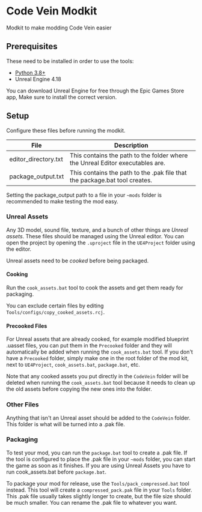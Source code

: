 # Code Vein Modkit

Modkit to make modding Code Vein easier

## Prerequisites

These need to be installed in order to use the tools:

- [Python 3.8+](https://www.microsoft.com/en-us/p/python-38/9mssztt1n39l)
- Unreal Engine 4.18

You can download Unreal Engine for free through the Epic Games Store app, Make sure to install the correct version.

## Setup

Configure these files before running the modkit.

| File                    | Description   |
| ----------------------- | ------------- |
| editor_directory.txt    | This contains the path to the folder where the Unreal Editor executables are. |
| package_output.txt      | This contains the path to the .pak file that the package.bat tool creates. |

Setting the package_output path to a file in your `~mods` folder is recommended to make testing the mod easy.

### Unreal Assets

Any 3D model, sound file, texture, and a bunch of other things are *Unreal assets*. These files should be managed using the Unreal editor. You can open the project by opening the `.uproject` file in the `UE4Project` folder using the editor.

Unreal assets need to be *cooked* before being packaged.

#### Cooking

Run the `cook_assets.bat` tool to cook the assets and get them ready for packaging.

You can exclude certain files by editing `Tools/configs/copy_cooked_assets.rcj`.

#### Precooked Files

For Unreal assets that are already cooked, for example modified blueprint .uasset files, you can put them in the `Precooked` folder and they will automatically be added when running the `cook_assets.bat` tool. If you don't have a `Precooked` folder, simply make one in the root folder of the mod kit, next to `UE4Project`, `cook_assets.bat`, `package.bat`, etc.

Note that any cooked assets you put directly in the `CodeVein` folder will be deleted when running the `cook_assets.bat` tool because it needs to clean up the old assets before copying the new ones into the folder.

### Other Files

Anything that isn't an Unreal asset should be added to the `CodeVein` folder. This folder is what will be turned into a .pak file.

### Packaging

To test your mod, you can run the `package.bat` tool to create a .pak file. If the tool is configured to place the .pak file in your `~mods` folder, you can start the game as soon as it finishes. If you are using Unreal Assets you have to run cook_assets.bat before `package.bat`.

To package your mod for release, use the `Tools/pack_compressed.bat` tool instead. This tool will create a `compressed_pack.pak` file in your `Tools` folder. This .pak file usually takes slightly longer to create, but the file size should be much smaller. You can rename the .pak file to whatever you want.